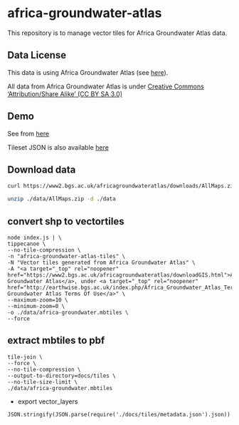 # africa-groundwater-atlas
This repository is to manage vector tiles for Africa Groundwater Atlas data.

## Data License

This data is using Africa Groundwater Atlas (see [here](http://earthwise.bgs.ac.uk/index.php/Africa_Groundwater_Atlas_Home)).

All data from Africa Groundwater Atlas is under [Creative Commons ‘Attribution/Share Alike’ (CC BY SA 3.0)](https://creativecommons.org/licenses/by-sa/3.0/)

## Demo

See from [here](https://watergis.github.io/africa-groundwater-atlas)

Tileset JSON is also available [here](https://watergis.github.io/africa-groundwater-atlas/tiles/tiles.json)

## Download data

```bash
curl https://www2.bgs.ac.uk/africagroundwateratlas/downloads/AllMaps.zip --create-dirs -o ./data/AllMaps.zip

unzip ./data/AllMaps.zip -d ./data
```

## convert shp to vectortiles

```
node index.js | \
tippecanoe \
--no-tile-compression \
-n "africa-groundwater-atlas-tiles" \
-N "Vector tiles generated from Africa Groundwater Atlas" \
-A "<a target="_top" rel="noopener" href="https://www2.bgs.ac.uk/africagroundwateratlas/downloadGIS.html">Africa Groundwater Atlas</a>, under <a target="_top" rel="noopener" href="http://earthwise.bgs.ac.uk/index.php/Africa_Groundwater_Atlas_Terms_of_Use">Africa Groundwater Atlas Terms Of Use</a>" \
--maximum-zoom=10 \
--minimum-zoom=0 \
-o ./data/africa-groundwater.mbtiles \
--force
```

## extract mbtiles to pbf

```
tile-join \
--force \
--no-tile-compression \
--output-to-directory=docs/tiles \
--no-tile-size-limit \
./data/africa-groundwater.mbtiles
```

- export vector_layers

```
JSON.stringify(JSON.parse(require('./docs/tiles/metadata.json').json))
```
